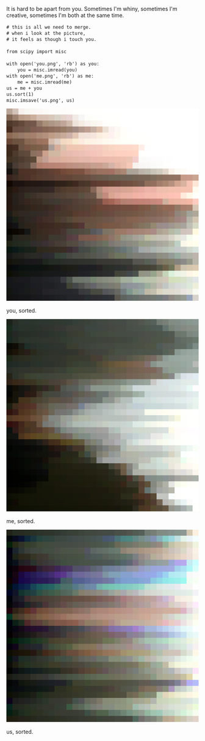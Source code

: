 It is hard to be apart from you. Sometimes I'm whiny, sometimes I'm creative,
sometimes I'm both at the same time.

```
# this is all we need to merge.
# when i look at the picture,
# it feels as though i touch you.

from scipy import misc

with open('you.png', 'rb') as you:
    you = misc.imread(you)
with open('me.png', 'rb') as me:
    me = misc.imread(me)
us = me + you
us.sort(1)
misc.imsave('us.png', us)
```

![](/assets/you,_sorted.jpeg)
<div class="figure-label">you, sorted.</div>

![](/assets/me,_sorted.jpeg)
<div class="figure-label">me, sorted.</div>

![](/assets/us,_sorted.jpeg)
<div class="figure-label">us, sorted.</div>
